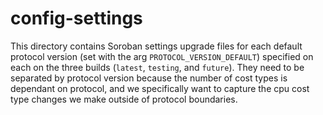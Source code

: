 # config-settings
This directory contains Soroban settings upgrade files for each default protocol version (set with the arg `PROTOCOL_VERSION_DEFAULT`) specified on each on the three builds (`latest`, `testing`, and `future`). They need to be separated by protocol version because the number of cost types is dependant on protocol, and we specifically want to capture the cpu cost type changes we make outside of protocol boundaries.  
